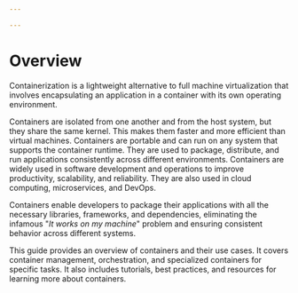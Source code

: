 ```yaml
---

---
```


# Overview

Containerization is a lightweight alternative to full machine virtualization that involves encapsulating an application in a container with its own operating environment. 

Containers are isolated from one another and from the host system, but they share the same kernel. 
This makes them faster and more efficient than virtual machines. 
Containers are portable and can run on any system that supports the container runtime. 
They are used to package, distribute, and run applications consistently across different environments. 
Containers are widely used in software development and operations to improve productivity, scalability, and reliability. 
They are also used in cloud computing, microservices, and DevOps. 

Containers enable developers to package their applications with
all the necessary libraries, frameworks, and dependencies, eliminating the infamous "*It works on my machine*" problem and
ensuring consistent behavior across different systems.

This guide provides an overview of containers and their use cases. 
It covers container management, orchestration, and specialized containers for specific tasks. 
It also includes tutorials, best practices, and resources for learning more about containers.

